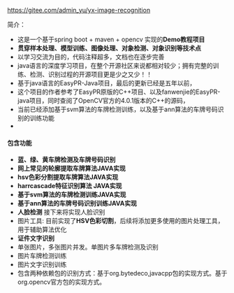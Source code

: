 

https://gitee.com/admin_yu/yx-image-recognition

简介：

- 这是一个基于spring boot + maven + opencv 实现的**Demo教程项目**
- **贯穿样本处理、模型训练、图像处理、对象检测、对象识别等技术点**
- 以学习交流为目的，代码注释超多，文档也在逐步完善
- java语言的深度学习项目，在整个开源社区来说都相对较少；拥有完整的训练、检测、识别过程的开源项目更是少之又少！！
- 基于java语言的EasyPR-Java项目，最后的更新已经是五年以前，
- 这个项目的作者参考了EasyPR原版的C++项目、以及fanwenjie的EasyPR-java项目，同时查阅了OpenCV官方的4.0.1版本的C++的源码，
- 当前已经添加基于svm算法的车牌检测训练，以及基于ann算法的车牌号码识别的训练功能
- 

####  包含功能

- **蓝、绿、黄车牌检测及车牌号码识别**
- **网上常见的轮廓提取车牌算法JAVA实现**
- **hsv色彩分割提取车牌算法JAVA实现**
- **harrcascade特征识别算法 JAVA实现**
- **基于svm算法的车牌检测训练JAVA实现**
- **基于ann算法的车牌号码识别训练JAVA实现**
- **人脸检测** 接下来将实现人脸识别
- 图片工具: 目前实现了**HSV色彩切割**，后续将添加更多使用的图片处理工具，用于辅助算法优化
- **证件文字识别**
- 单张图片，多张图片并发。单图片多车牌检测及识别
- 图片车牌检测训练
- 图片文字识别训练
- 包含两种依赖包的识别方式：基于org.bytedeco,javacpp包的实现方式。基于org.opencv官方包的实现方式。

